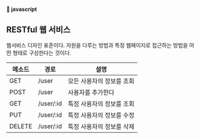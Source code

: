 #### :peach: javascript


## RESTful 웹 서비스 
웹서비스 디자인 표준이다. 자원을 다루는 방법과 특정 웹페이지로 접근하는 방법을 어떤 형태로 구성한다는 것이다.  

|메소드 | 경로 | 설명
|---|---|---|
| GET| /user | 모든 사용자의 정보를 조회
|POST| /user| 사용자를 추가한다|
|GET | /user/:id|  특정 사용자의 정보를 조회|
|PUT| /user/:id|특정 사용자의 정보를 수정|
|DELETE| /user/:id|특정 사용자의 정보를 삭제|


